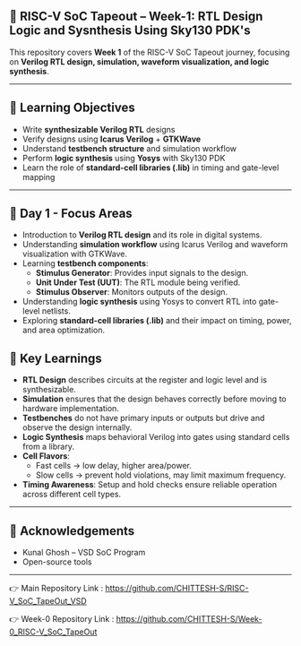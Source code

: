 ## 🌟 RISC-V SoC Tapeout – Week-1: RTL Design Logic and Sysnthesis Using Sky130 PDK's

This repository covers **Week 1** of the RISC-V SoC Tapeout journey, focusing on **Verilog RTL design, simulation, waveform visualization, and logic synthesis**.

---

## 🎯 Learning Objectives

- Write **synthesizable Verilog RTL** designs  
- Verify designs using **Icarus Verilog** + **GTKWave**  
- Understand **testbench structure** and simulation workflow  
- Perform **logic synthesis** using **Yosys** with Sky130 PDK  
- Learn the role of **standard-cell libraries (.lib)** in timing and gate-level mapping  

---

## 📒 Day 1 - Focus Areas

- Introduction to **Verilog RTL design** and its role in digital systems.  
- Understanding **simulation workflow** using Icarus Verilog and waveform visualization with GTKWave.  
- Learning **testbench components**:  
  - **Stimulus Generator**: Provides input signals to the design.  
  - **Unit Under Test (UUT)**: The RTL module being verified.  
  - **Stimulus Observer**: Monitors outputs of the design.  
- Understanding **logic synthesis** using Yosys to convert RTL into gate-level netlists.  
- Exploring **standard-cell libraries (.lib)** and their impact on timing, power, and area optimization.

## 🧠 Key Learnings

- **RTL Design** describes circuits at the register and logic level and is synthesizable.  
- **Simulation** ensures that the design behaves correctly before moving to hardware implementation.  
- **Testbenches** do not have primary inputs or outputs but drive and observe the design internally.  
- **Logic Synthesis** maps behavioral Verilog into gates using standard cells from a library.  
- **Cell Flavors**:  
  - Fast cells → low delay, higher area/power.  
  - Slow cells → prevent hold violations, may limit maximum frequency.  
- **Timing Awareness**: Setup and hold checks ensure reliable operation across different cell types.  

---

## 🙌 Acknowledgements

- Kunal Ghosh – VSD SoC Program
- Open-source tools
  
---

👉 Main Repository Link : https://github.com/CHITTESH-S/RISC-V_SoC_TapeOut_VSD

👉 Week-0 Repository Link : https://github.com/CHITTESH-S/Week-0_RISC-V_SoC_TapeOut
